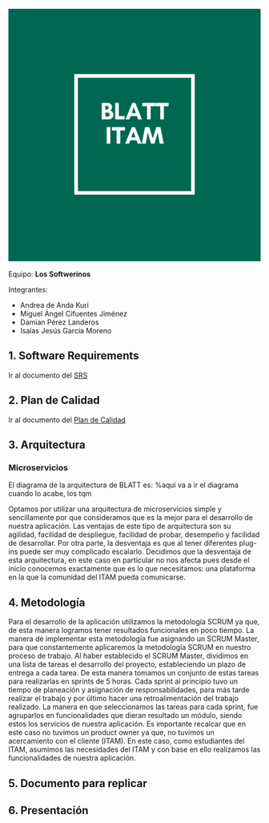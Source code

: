 <p align="center">
  <img width="600" src="./imagenes/logoSoftwerinos.png">
</p>


Equipo: **Los Softwerinos**   

Integrantes:     
- Andrea de Anda Kuri           
- Miguel Ángel Cifuentes Jiménez            
- Damian Pérez Landeros             
- Isaías Jesús García Moreno          

## 1. Software Requirements
Ir al documento del [SRS](./Especificacion_De_Requerimientos_del_Sistema.md)

## 2. Plan de Calidad
Ir al documento del [Plan de Calidad](./TestPlan.md)

## 3. Arquitectura
### Microservicios  
El diagrama de la arquitectura de BLATT es:
%aquí va a ir el diagrama cuando lo acabe, los tqm

Optamos por utilizar una arquitectura de microservicios simple y sencillamente por que consideramos que es la mejor para el desarrollo 
de nuestra aplicación. 
Las ventajas de este tipo de arquitectura son su agilidad, facilidad de despliegue, facilidad de probar, desempeño y facilidad de desarrollar. 
Por otra parte, la desventaja es que al tener diferentes plug-ins puede ser muy complicado escalarlo. Decidimos que la desventaja de esta arquitectura, en este caso en particular no nos afecta pues desde el inicio conocemos exactamente que es lo que necesitamos: una plataforma en la que la comunidad del ITAM pueda comunicarse. 


## 4. Metodología
Para el desarrollo de la aplicación utilizamos la metodología SCRUM ya que, de esta manera logramos tener resultados funcionales en poco tiempo. 
La manera de implementar esta metodología fue asignando un SCRUM Master, para que constantemente aplicaremos la metodología SCRUM en nuestro proceso de trabajo. Al haber establecido el SCRUM Master, dividimos en una lista de tareas el desarrollo del proyecto, estableciendo  un plazo de entrega a cada tarea. De esta manera tomamos un conjunto de estas tareas para realizarlas en sprints de 5 horas. Cada sprint al principio tuvo un tiempo de planeación y asignación de responsabilidades, para más tarde realizar el trabajo y por último hacer una retroalimentación del trabajo realizado.
La manera en que seleccionamos las tareas para cada sprint, fue agruparlos en funcionalidades que dieran resultado un módulo, siendo estos los servicios de nuestra aplicación.
Es importante recalcar que en este caso no tuvimos un product owner ya que, no tuvimos un acercamiento con el cliente (ITAM). En este caso, como estudiantes del ITAM, asumimos las necesidades del ITAM y con base en ello realizamos las funcionalidades de nuestra aplicación.
## 5. Documento para replicar

## 6. Presentación

